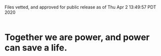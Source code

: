 Files vetted, and approved for public release as of Thu Apr  2 13:49:57 PDT 2020<br><br><h1>Together we are power, and power can save a life.</h1>
